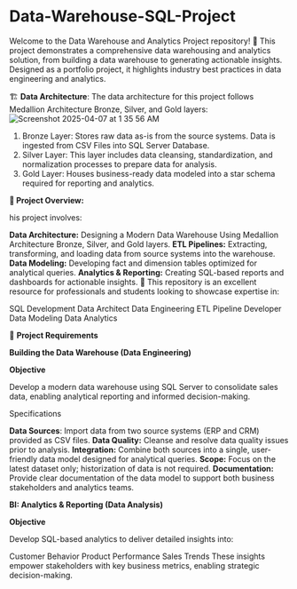 # Data-Warehouse-SQL-Project
Welcome to the Data Warehouse and Analytics Project repository! 🚀
This project demonstrates a comprehensive data warehousing and analytics solution, from building a data warehouse to generating actionable insights. Designed as a portfolio project, it highlights industry best practices in data engineering and analytics.

🏗️ **Data Architecture**:
The data architecture for this project follows Medallion Architecture Bronze, Silver, and Gold layers:
![Screenshot 2025-04-07 at 1 35 56 AM](https://github.com/user-attachments/assets/f4b1ed26-15a3-4291-98b3-2102593969de)




1. Bronze Layer: Stores raw data as-is from the source systems. Data is ingested from CSV Files into SQL Server Database.
2. Silver Layer: This layer includes data cleansing, standardization, and normalization processes to prepare data for analysis.
3. Gold Layer: Houses business-ready data modeled into a star schema required for reporting and analytics.








**📖 Project Overview:**

his project involves:

**Data Architecture:** Designing a Modern Data Warehouse Using Medallion Architecture Bronze, Silver, and Gold layers.
**ETL Pipelines:** Extracting, transforming, and loading data from source systems into the warehouse.
**Data Modeling:** Developing fact and dimension tables optimized for analytical queries.
**Analytics & Reporting:** Creating SQL-based reports and dashboards for actionable insights.
🎯 This repository is an excellent resource for professionals and students looking to showcase expertise in:

SQL Development
Data Architect
Data Engineering
ETL Pipeline Developer
Data Modeling
Data Analytics










🚀 **Project Requirements**

**Building the Data Warehouse (Data Engineering)**

**Objective**

Develop a modern data warehouse using SQL Server to consolidate sales data, enabling analytical reporting and informed decision-making.

Specifications

**Data Sources**: Import data from two source systems (ERP and CRM) provided as CSV files.
**Data Quality:** Cleanse and resolve data quality issues prior to analysis.
**Integration:** Combine both sources into a single, user-friendly data model designed for analytical queries.
**Scope:** Focus on the latest dataset only; historization of data is not required.
**Documentation:** Provide clear documentation of the data model to support both business stakeholders and analytics teams.












**BI: Analytics & Reporting (Data Analysis)**

**Objective**

Develop SQL-based analytics to deliver detailed insights into:

Customer Behavior
Product Performance
Sales Trends
These insights empower stakeholders with key business metrics, enabling strategic decision-making.


